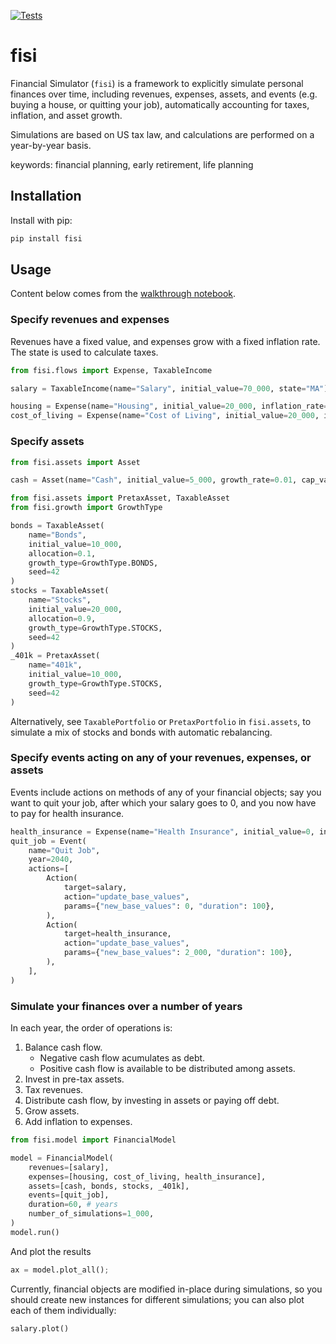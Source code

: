 [![Tests](https://github.com/pquinter/financial-planning/actions/workflows/ci.yml/badge.svg?branch=main)](https://github.com/pquinter/financial-planning/actions/workflows/ci.yml)

# fisi

Financial Simulator (`fisi`) is a framework to explicitly simulate personal finances over time, including revenues, expenses, assets, and events (e.g. buying a house, or quitting your job), automatically accounting for taxes, inflation, and asset growth.

Simulations are based on US tax law, and calculations are performed on a year-by-year basis.

keywords: financial planning, early retirement, life planning

## Installation

Install with pip:

```bash
pip install fisi
```

## Usage

Content below comes from the [walkthrough notebook](https://github.com/pquinter/fisim/blob/public/notebooks/walkthrough.ipynb).

### Specify revenues and expenses

Revenues have a fixed value, and expenses grow with a fixed inflation rate.
The state is used to calculate taxes.

```python
from fisi.flows import Expense, TaxableIncome

salary = TaxableIncome(name="Salary", initial_value=70_000, state="MA")

housing = Expense(name="Housing", initial_value=20_000, inflation_rate=0.02)
cost_of_living = Expense(name="Cost of Living", initial_value=20_000, inflation_rate=0.03)
```

### Specify assets

```python
from fisi.assets import Asset

cash = Asset(name="Cash", initial_value=5_000, growth_rate=0.01, cap_value=10_000)
```

```python
from fisi.assets import PretaxAsset, TaxableAsset
from fisi.growth import GrowthType

bonds = TaxableAsset(
    name="Bonds",
    initial_value=10_000,
    allocation=0.1,
    growth_type=GrowthType.BONDS,
    seed=42
)
stocks = TaxableAsset(
    name="Stocks",
    initial_value=20_000,
    allocation=0.9,
    growth_type=GrowthType.STOCKS,
    seed=42
)
_401k = PretaxAsset(
    name="401k",
    initial_value=10_000,
    growth_type=GrowthType.STOCKS,
    seed=42
)
```

Alternatively, see `TaxablePortfolio` or `PretaxPortfolio` in `fisi.assets`, to simulate a mix of stocks and bonds with automatic rebalancing.

### Specify events acting on any of your revenues, expenses, or assets

Events include actions on methods of any of your financial objects; say you want to quit your job, after which your salary goes to 0, and you now have to pay for health insurance.

```python
health_insurance = Expense(name="Health Insurance", initial_value=0, inflation_rate=0.03)
quit_job = Event(
    name="Quit Job",
    year=2040,
    actions=[
        Action(
            target=salary,
            action="update_base_values",
            params={"new_base_values": 0, "duration": 100},
        ),
        Action(
            target=health_insurance,
            action="update_base_values",
            params={"new_base_values": 2_000, "duration": 100},
        ),
    ],
)
```

### Simulate your finances over a number of years

In each year, the order of operations is:

1. Balance cash flow.
   - Negative cash flow acumulates as debt.
   - Positive cash flow is available to be distributed among assets.
2. Invest in pre-tax assets.
3. Tax revenues.
4. Distribute cash flow, by investing in assets or paying off debt.
5. Grow assets.
6. Add inflation to expenses.

```python
from fisi.model import FinancialModel

model = FinancialModel(
    revenues=[salary],
    expenses=[housing, cost_of_living, health_insurance],
    assets=[cash, bonds, stocks, _401k],
    events=[quit_job],
    duration=60, # years
    number_of_simulations=1_000,
)
model.run()
```

And plot the results

```python
ax = model.plot_all();
```

Currently, financial objects are modified in-place during simulations, so you should create new instances for different simulations; you can also plot each of them individually:

```python
salary.plot()
```
